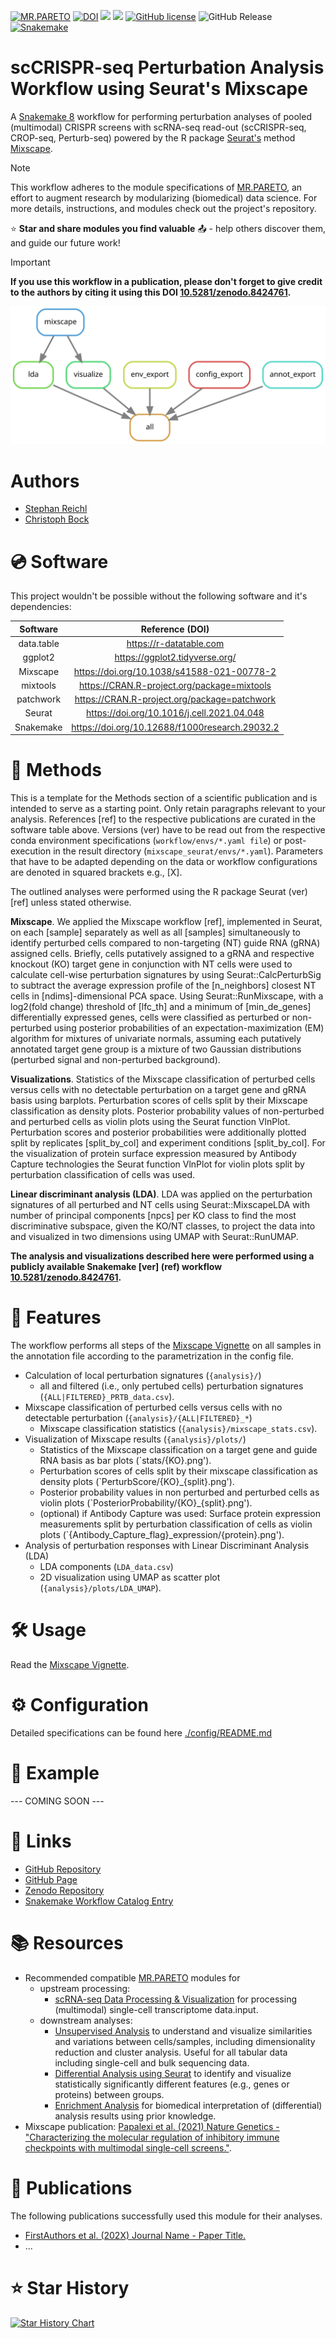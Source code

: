 [![MR.PARETO](https://img.shields.io/badge/MR.PARETO-red)](https://github.com/epigen/mr.pareto/)
[![DOI](https://zenodo.org/badge/481635018.svg)](https://zenodo.org/badge/latestdoi/481635018)
[![](https://tokei.rs/b1/github/epigen/mixscape_seurat?category=code)]() 
[![](https://tokei.rs/b1/github/epigen/mixscape_seurat?category=files)]()
[![GitHub license](https://img.shields.io/github/license/epigen/mixscape_seurat)](https://github.com/epigen/mixscape_seurat/blob/master/LICENSE)
![GitHub Release](https://img.shields.io/github/v/release/epigen/mixscape_seurat)
[![Snakemake](https://img.shields.io/badge/Snakemake->=8.20.1-green)](https://snakemake.readthedocs.io/en/stable/)

# scCRISPR-seq Perturbation Analysis Workflow using Seurat's Mixscape
A [Snakemake 8](https://snakemake.readthedocs.io/en/stable/) workflow for performing perturbation analyses of pooled (multimodal) CRISPR screens with scRNA-seq read-out (scCRISPR-seq, CROP-seq, Perturb-seq) powered by the R package [Seurat's](https://satijalab.org/seurat/index.html) method [Mixscape](https://satijalab.org/seurat/articles/mixscape_vignette.html).

> [!NOTE]  
> This workflow adheres to the module specifications of [MR.PARETO](https://github.com/epigen/mr.pareto), an effort to augment research by modularizing (biomedical) data science. For more details, instructions, and modules check out the project's repository.
>
> ⭐️ **Star and share modules you find valuable** 📤 - help others discover them, and guide our future work!

> [!IMPORTANT]  
> **If you use this workflow in a publication, please don't forget to give credit to the authors by citing it using this DOI [10.5281/zenodo.8424761](https://doi.org/10.5281/zenodo.8424761).**

![Workflow Rulegraph](./workflow/dags/rulegraph.svg)

# Authors
- [Stephan Reichl](https://github.com/sreichl)
- [Christoph Bock](https://github.com/chrbock)


# 💿 Software
This project wouldn't be possible without the following software and it's dependencies:

| Software       | Reference (DOI)                                   |
| :------------: | :-----------------------------------------------: |
| data.table     | https://r-datatable.com                           |
| ggplot2        | https://ggplot2.tidyverse.org/                    |
| Mixscape       | https://doi.org/10.1038/s41588-021-00778-2        |
| mixtools       | https://CRAN.R-project.org/package=mixtools       |
| patchwork      | https://CRAN.R-project.org/package=patchwork      |
| Seurat         | https://doi.org/10.1016/j.cell.2021.04.048        |
| Snakemake      | https://doi.org/10.12688/f1000research.29032.2    |

# 🔬 Methods
This is a template for the Methods section of a scientific publication and is intended to serve as a starting point. Only retain paragraphs relevant to your analysis. References [ref] to the respective publications are curated in the software table above. Versions (ver) have to be read out from the respective conda environment specifications (`workflow/envs/*.yaml file`) or post-execution in the result directory (`mixscape_seurat/envs/*.yaml`). Parameters that have to be adapted depending on the data or workflow configurations are denoted in squared brackets e.g., [X].

The outlined analyses were performed using the R package Seurat (ver) [ref] unless stated otherwise.

**Mixscape**. We applied the Mixscape workflow [ref], implemented in Seurat, on each [sample] separately as well as all [samples] simultaneously to identify perturbed cells compared to non-targeting (NT) guide RNA (gRNA) assigned cells. Briefly, cells putatively assigned to a gRNA and respective knockout (KO) target gene in conjunction with NT cells were used to calculate cell-wise perturbation signatures by using Seurat::CalcPerturbSig to subtract the average expression profile of  the [n_neighbors] closest NT cells in [ndims]-dimensional PCA space. Using Seurat::RunMixscape, with a log2(fold change) threshold of [lfc_th] and a minimum of [min_de_genes] differentially expressed genes, cells were classified as perturbed or non-perturbed using posterior probabilities of an expectation-maximization (EM) algorithm for mixtures of univariate normals, assuming each putatively annotated target gene group is a mixture of two Gaussian distributions (perturbed signal and non-perturbed background). 

**Visualizations**. Statistics of the Mixscape classification of perturbed cells versus cells with no detectable perturbation on a target gene and gRNA basis using barplots. Perturbation scores of cells split by their Mixscape classification as density plots. Posterior probability values of non-perturbed and perturbed cells as violin plots using the Seurat function VlnPlot. Perturbation scores and posterior probabilities were additionally plotted split by replicates [split_by_col] and experiment conditions [split_by_col]. For the visualization of protein surface expression measured by Antibody Capture technologies the Seurat function VlnPlot for violin plots split by perturbation classification of cells was used.

**Linear discriminant analysis (LDA)**. LDA was applied on the perturbation signatures of all perturbed and NT cells using Seurat::MixscapeLDA with number of principal components [npcs] per KO class to find the most discriminative subspace, given the KO/NT classes, to project the data into and visualized in two dimensions using UMAP with Seurat::RunUMAP.

**The analysis and visualizations described here were performed using a publicly available Snakemake [ver] (ref) workflow [10.5281/zenodo.8424761](https://doi.org/10.5281/zenodo.8424761).**

# 🚀 Features
The workflow performs all steps of the [Mixscape Vignette](https://satijalab.org/seurat/articles/mixscape_vignette.html) on all samples in the annotation file according to the parametrization in the config file.
- Calculation of local perturbation signatures (`{analysis}/`)
  - all and filtered (i.e., only pertubed cells) perturbation signatures (`{ALL|FILTERED}_PRTB_data.csv`).
- Mixscape classification of perturbed cells versus cells with no detectable perturbation (`{analysis}/{ALL|FILTERED}_*`)
  - Mixscape classification statistics (`{analysis}/mixscape_stats.csv`).
- Visualization of Mixscape results (`{analysis}/plots/`)
  - Statistics of the Mixscape classification on a target gene and guide RNA basis as bar plots (`stats/{KO}.png').
  - Perturbation scores of cells split by their mixscape classification as density plots (`PerturbScore/{KO}_{split}.png').
  - Posterior probability values in non perturbed and perturbed cells as violin plots (`PosteriorProbability/{KO}_{split}.png').
  - (optional) if Antibody Capture was used: Surface protein expression measurements split by perturbation classification of cells as violin plots (`{Antibody_Capture_flag}_expression/{protein}.png').
- Analysis of perturbation responses with Linear Discriminant Analysis (LDA)
  - LDA components (`LDA_data.csv`)
  - 2D visualization using UMAP as scatter plot (`{analysis}/plots/LDA_UMAP`).

# 🛠️ Usage
Read the [Mixscape Vignette](https://satijalab.org/seurat/articles/mixscape_vignette.html).

# ⚙️ Configuration
Detailed specifications can be found here [./config/README.md](./config/README.md)

# 📖 Example
--- COMING SOON ---

# 🔗 Links
- [GitHub Repository](https://github.com/epigen/mixscape_seurat/)
- [GitHub Page](https://epigen.github.io/mixscape_seurat/)
- [Zenodo Repository](https://doi.org/10.5281/zenodo.8424761)
- [Snakemake Workflow Catalog Entry](https://snakemake.github.io/snakemake-workflow-catalog?usage=epigen/mixscape_seurat)

# 📚 Resources
- Recommended compatible [MR.PARETO](https://github.com/epigen/mr.pareto) modules for
  - upstream processing:
    - [scRNA-seq Data Processing & Visualization](https://github.com/epigen/scrnaseq_processing_seurat) for processing (multimodal) single-cell transcriptome data.input.
  - downstream analyses:
    - [Unsupervised Analysis](https://github.com/epigen/unsupervised_analysis) to understand and visualize similarities and variations between cells/samples, including dimensionality reduction and cluster analysis. Useful for all tabular data including single-cell and bulk sequencing data.
    - [Differential Analysis using Seurat](https://github.com/epigen/dea_seurat) to identify and visualize statistically significantly different features (e.g., genes or proteins) between groups.
    - [Enrichment Analysis](https://github.com/epigen/enrichment_analysis) for biomedical interpretation of (differential) analysis results using prior knowledge.
- Mixscape publication: [Papalexi et al. (2021) Nature Genetics - "Characterizing the molecular regulation of inhibitory immune checkpoints with multimodal single-cell screens."](https://doi.org/10.1038/s41588-021-00778-2).

# 📑 Publications
The following publications successfully used this module for their analyses.
- [FirstAuthors et al. (202X) Journal Name - Paper Title.](https://doi.org/10.XXX/XXXX)
- ...

# ⭐ Star History

[![Star History Chart](https://api.star-history.com/svg?repos=epigen/mixscape_seurat&type=Date)](https://star-history.com/#epigen/mixscape_seurat&Date)
